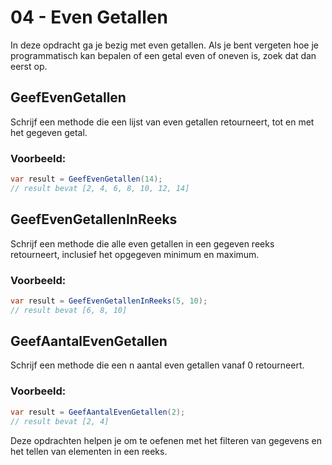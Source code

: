 # 04 - Even Getallen

In deze opdracht ga je bezig met even getallen. Als je bent vergeten hoe je programmatisch kan bepalen of een getal even of oneven is, zoek dat dan eerst op.

## GeefEvenGetallen

Schrijf een methode die een lijst van even getallen retourneert, tot en met het gegeven getal.

### Voorbeeld:
```csharp
var result = GeefEvenGetallen(14);
// result bevat [2, 4, 6, 8, 10, 12, 14]
```


## GeefEvenGetallenInReeks

Schrijf een methode die alle even getallen in een gegeven reeks retourneert, inclusief het opgegeven minimum en maximum.

### Voorbeeld:
```csharp
var result = GeefEvenGetallenInReeks(5, 10);
// result bevat [6, 8, 10]
```


## GeefAantalEvenGetallen

Schrijf een methode die een n aantal even getallen vanaf 0 retourneert.

### Voorbeeld:
```csharp
var result = GeefAantalEvenGetallen(2);
// result bevat [2, 4]
```

Deze opdrachten helpen je om te oefenen met het filteren van gegevens en het tellen van elementen in een reeks.